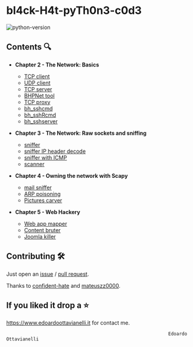 # bl4ck-H4t-pyTh0n3-c0d3

![python-version](https://github.com/edoardottt/black-hat-python3-code/blob/master/images/python-version.svg)

Contents 🔍
---------

- **Chapter 2 - The Network: Basics**
  
  - [TCP client](https://github.com/edoardottt/black-hat-python3-code/blob/master/tcp_client.py)
  - [UDP client](https://github.com/edoardottt/black-hat-python3-code/blob/master/udp_client.py)
  - [TCP server](https://github.com/edoardottt/black-hat-python3-code/blob/master/tcp_server.py)
  - [BHPNet tool](https://github.com/edoardottt/black-hat-python3-code/blob/master/bhpnet.py)
  - [TCP proxy](https://github.com/edoardottt/black-hat-python3-code/blob/master/tcp_proxy.py)
  - [bh_sshcmd](https://github.com/edoardottt/black-hat-python3-code/blob/master/bh_sshcmd.py)
  - [bh_sshRcmd](https://github.com/edoardottt/black-hat-python3-code/blob/master/bh_sshRcmd.py)
  - [bh_sshserver](https://github.com/edoardottt/black-hat-python3-code/blob/master/bh_sshserver.py)

- **Chapter 3 - The Network: Raw sockets and sniffing**

  - [sniffer](https://github.com/edoardottt/black-hat-python3-code/blob/master/sniffer.py)
  - [sniffer IP header decode](https://github.com/edoardottt/black-hat-python3-code/blob/master/sniffer_ip_header_decode.py)
  - [sniffer with ICMP](https://github.com/edoardottt/black-hat-python3-code/blob/master/sniffer_with_icmp.py)
  - [scanner](https://github.com/edoardottt/black-hat-python3-code/blob/master/scanner.py)

- **Chapter 4 - Owning the network with Scapy**

  - [mail sniffer](https://github.com/edoardottt/black-hat-python3-code/blob/master/mail_sniffer.py)
  - [ARP poisoning](https://github.com/edoardottt/black-hat-python3-code/blob/master/arper.py)
  - [Pictures carver](https://github.com/edoardottt/black-hat-python3-code/blob/master/pic_carver.py)
  

- **Chapter 5 - Web Hackery**

  - [Web app mapper](https://github.com/edoardottt/black-hat-python3-code/blob/master/web_app_mapper.py)
  - [Content bruter](https://github.com/edoardottt/black-hat-python3-code/blob/master/content_bruter.py)
  - [Joomla killer](https://github.com/edoardottt/black-hat-python3-code/blob/master/joomla_killer.py)
    
Contributing 🛠
-------

Just open an [issue](https://github.com/edoardottt/black-hat-python3-code/issues) / [pull request](https://github.com/edoardottt/black-hat-python3-code/pulls).

Thanks to [confident-hate](https://github.com/confident-hate) and [mateuszz0000](https://github.com/mateuszz0000).

If you liked it drop a :star:
-------

https://www.edoardoottavianelli.it for contact me.


  
                                                                Edoardo Ottavianelli
